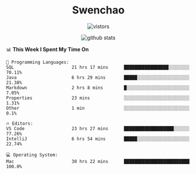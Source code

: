 <h1 align="center">Swenchao</h3>

<p align="center">
  <img src="https://visitor-badge.glitch.me/badge?page_id=Swenchao" alt="vistors" />
</p>

<p align="center">
  <img src="https://github-readme-stats.vercel.app/api?username=Swenchao&count_private=true&show_icons=true&theme=vue-dark&hide_title=true" alt="github stats" />
</p>

<!--START_SECTION:waka-->
📊 **This Week I Spent My Time On** 

```text
💬 Programming Languages: 
SQL                      21 hrs 17 mins      █████████████████░░░░░░░░   70.11% 
Java                     6 hrs 29 mins       █████░░░░░░░░░░░░░░░░░░░░   21.38% 
Markdown                 2 hrs 8 mins        █░░░░░░░░░░░░░░░░░░░░░░░░   7.05% 
Properties               23 mins             ░░░░░░░░░░░░░░░░░░░░░░░░░   1.31% 
Other                    1 min               ░░░░░░░░░░░░░░░░░░░░░░░░░   0.1%

🔥 Editors: 
VS Code                  23 hrs 27 mins      ███████████████████░░░░░░   77.26% 
IntelliJ                 6 hrs 54 mins       █████░░░░░░░░░░░░░░░░░░░░   22.74%

💻 Operating System: 
Mac                      30 hrs 22 mins      █████████████████████████   100.0%

```


<!--END_SECTION:waka-->
